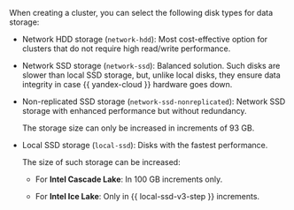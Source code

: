 When creating a cluster, you can select the following disk types for data storage:

* Network HDD storage (`network-hdd`): Most cost-effective option for clusters that do not require high read/write performance.
* Network SSD storage (`network-ssd`): Balanced solution. Such disks are slower than local SSD storage, but, unlike local disks, they ensure data integrity in case {{ yandex-cloud }} hardware goes down.
* Non-replicated SSD storage (`network-ssd-nonreplicated`): Network SSD storage with enhanced performance but without redundancy.

  The storage size can only be increased in increments of 93 GB.

* Local SSD storage (`local-ssd`): Disks with the fastest performance.

   The size of such storage can be increased:

   
   * For **Intel Cascade Lake**: In 100 GB increments only.


   * For **Intel Ice Lake**: Only in {{ local-ssd-v3-step }} increments.
